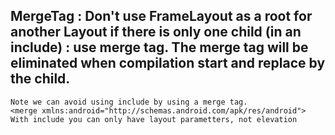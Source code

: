 ##	MergeTag : Don't use FrameLayout as a root for another Layout if there is only one child (in an include) : use merge tag. The merge tag will be eliminated when compilation start and replace by the child.

	Note we can avoid using include by using a merge tag.
	<merge xmlns:android="http://schemas.android.com/apk/res/android">
	With include you can only have layout parametters, not elevation